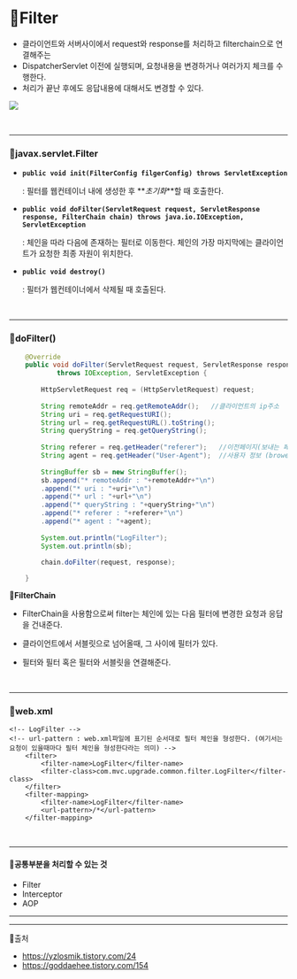# 📄Filter

- 클라이언트와 서버사이에서 request와 response를 처리하고 filterchain으로 연결해주는
- DispatcherServlet 이전에 실행되며, 요청내용을 변경하거나 여러가지 체크를 수행한다.
- 처리가 끝난 후에도 응답내용에 대해서도 변경할 수 있다.

![](C:\Users\mingy\AppData\Roaming\Typora\typora-user-images\image-20200907190816432.png)

<br>

---

### 💬javax.servlet.Filter

- **`public void init(FilterConfig filgerConfig) throws ServletException`**

  : 필터를 웹컨테이너 내에 생성한 후 **_초기화_**할 때 호출한다.

- **`public void doFilter(ServletRequest request, ServletResponse response, FilterChain chain) throws java.io.IOException, ServletException`**

  : 체인을 따라 다음에 존재하는 필터로 이동한다. 체인의 가장 마지막에는 클라이언트가 요청한 최종 자원이 위치한다.

- **`public void destroy()`**

  : 필터가 웹컨테이너에서 삭제될 때 호출된다.

<br>

---

### 💬doFilter()

```java
	@Override
	public void doFilter(ServletRequest request, ServletResponse response, FilterChain chain)
			throws IOException, ServletException {
		
		HttpServletRequest req = (HttpServletRequest) request;
		
		String remoteAddr = req.getRemoteAddr();   //클라이언트의 ip주소
		String uri = req.getRequestURI();
		String url = req.getRequestURL().toString();
		String queryString = req.getQueryString();
		
		String referer = req.getHeader("referer");   //이전페이지(보내는 페이지) url
		String agent = req.getHeader("User-Agent");  //사용자 정보 (brower, os,..)
		
		StringBuffer sb = new StringBuffer();
		sb.append("* remoteAddr : "+remoteAddr+"\n")
		.append("* uri : "+uri+"\n")
		.append("* url : "+url+"\n")
		.append("* queryString : "+queryString+"\n")
		.append("* referer : "+referer+"\n")
		.append("* agent : "+agent);
		
		System.out.println("LogFilter");
		System.out.println(sb);
		
		chain.doFilter(request, response);

	}
```

🌼**FilterChain**

- FilterChain을 사용함으로써 filter는 체인에 있는 다음 필터에 변경한 요청과 응답을 건내준다.

- 클라이언트에서 서블릿으로 넘어올때, 그 사이에 필터가 있다.

- 필터와 필터 혹은 필터와 서블릿을 연결해준다.

  <br>

---

### 💬web.xml

```
<!-- LogFilter -->
<!-- url-pattern : web.xml파일에 표기된 순서대로 필터 체인을 형성한다. (여기서는 요청이 있을때마다 필터 체인을 형성한다라는 의미) -->
	<filter>
		<filter-name>LogFilter</filter-name>
		<filter-class>com.mvc.upgrade.common.filter.LogFilter</filter-class>
	</filter>
	<filter-mapping>
		<filter-name>LogFilter</filter-name>
		<url-pattern>/*</url-pattern>
	</filter-mapping>
```

<br>

---

#### 💬공통부분을 처리할 수 있는 것

- Filter
- Interceptor
- AOP

---

---

👻출처

- https://yzlosmik.tistory.com/24
- https://goddaehee.tistory.com/154